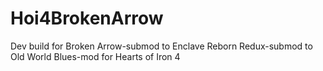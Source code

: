 # Hoi4BrokenArrow
Dev build for Broken Arrow-submod to Enclave Reborn Redux-submod to Old World Blues-mod for Hearts of Iron 4
